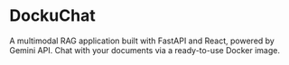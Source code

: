 # DockuChat
A multimodal RAG application built with FastAPI and React, powered by Gemini API. Chat with your documents via a ready-to-use Docker image.
